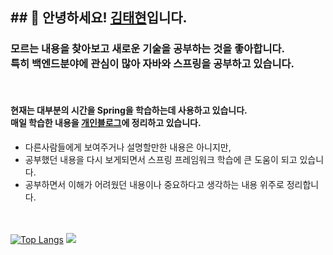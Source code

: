 ## ## 👋 안녕하세요! <a href="https://taebong98.notion.site/Home-44c0e3bd6cb64508904849d65e8ea11d" target="_blank">김태현</a>입니다.


### 모르는 내용을 찾아보고 새로운 기술을 공부하는 것을 좋아합니다. <br>특히 백엔드분야에 관심이 많아 자바와 스프링을 공부하고 있습니다.
<br>

#### 현재는 대부분의 시간을 Spring을 학습하는데 사용하고 있습니다. <br> 매일 학습한 내용을 <a href="https://taebong98.notion.site/3442ab3b91614ae5848feaa5ad3f1f6a" target="_blank">개인블로그</a>에 정리하고 있습니다.

- 다른사람들에게 보여주거나 설명할만한 내용은 아니지만,
- 공부했던 내용을 다시 보게되면서 스프링 프레임워크 학습에 큰 도움이 되고 있습니다.
- 공부하면서 이해가 어려웠던 내용이나 중요하다고 생각하는 내용 위주로 정리합니다.
<br><br><br>


[![Top Langs](https://github-readme-stats.vercel.app/api/top-langs/?username=taebong98)](https://github.com/taebong98/github-readme-stats) <img src="https://github-readme-stats.vercel.app/api?username=taebong98&show_icons=true">

